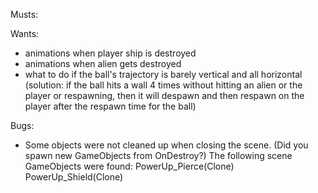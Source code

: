 Musts:


Wants:

* animations when player ship is destroyed
* animations when alien gets destroyed
* what to do if the ball's trajectory is barely vertical and all horizontal (solution: if the ball hits a wall 4 times without hitting an alien or the player or respawning, then it will despawn and then respawn on the player after the respawn time for the ball)



Bugs:

* Some objects were not cleaned up when closing the scene. (Did you spawn new GameObjects from OnDestroy?) The following scene GameObjects were found: PowerUp_Pierce(Clone) PowerUp_Shield(Clone)

